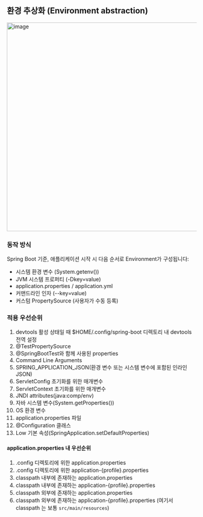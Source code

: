 ## 환경 추상화 (Environment abstraction)
<img width="861" height="554" alt="image" src="https://github.com/user-attachments/assets/aa859f79-3b4e-43a2-b89c-8a821bac962b" />


### 동작 방식
Spring Boot 기준, 애플리케이션 시작 시 다음 순서로 Environment가 구성됩니다:
 * 시스템 환경 변수 (System.getenv())
 * JVM 시스템 프로퍼티 (-Dkey=value)
 * application.properties / application.yml
 * 커맨드라인 인자 (--key=value)
 * 커스텀 PropertySource (사용자가 수동 등록)

### 적용 우선순위
1. devtools 활성 상태일 때 $HOME/.config/spring-boot 디렉토리 내 devtools 전역 설정
2. @TestPropertySource
3. @SpringBootTest와 함께 사용된 properties
4. Command Line Arguments
5. SPRING_APPLICATION_JSON(환경 변수 또는 시스템 변수에 포함된 인라인 JSON)
6. ServletConfig 초기화를 위한 매개변수
7. ServletContext 초기화를 위한 매개변수
8. JNDI attributes(java:comp/env)
9. 자바 시스템 변수(System.getProperties())
10.	OS 환경 변수
11.	application.properties 파일
12.	@Configuration 클래스
13. Low	기본 속성(SpringApplication.setDefaultProperties)

#### application.properties 내 우선순위
1. .config 디렉토리에 위한 application.properties
2. .config 디렉토리에 위한 application-{profile}.properties
3. classpath 내부에 존재하는 application.properties
4. classpath 내부에 존재하는 application-{profile}.properties
5. classpath 외부에 존재하는 application.properties
6. classpath 외부에 존재하는 application-{profile}.properties
(여기서 classpath 는 보통 `src/main/resources`)
